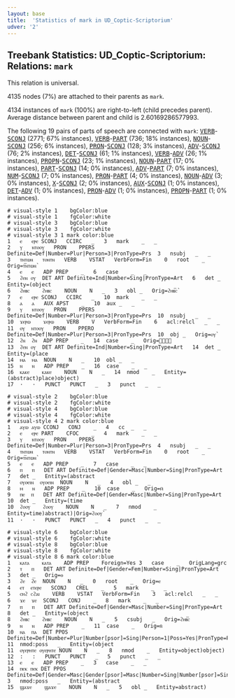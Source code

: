 ```yaml
---
layout: base
title:  'Statistics of mark in UD_Coptic-Scriptorium'
udver: '2'
---
```


## Treebank Statistics: UD_Coptic-Scriptorium: Relations: `mark`

This relation is universal.

4135 nodes (7%) are attached to their parents as `mark`.

4134 instances of `mark` (100%) are right-to-left (child precedes parent).
Average distance between parent and child is 2.60169286577993.

The following 19 pairs of parts of speech are connected with `mark`: <tt><a href="cop_scriptorium-pos-VERB.html">VERB</a></tt>-<tt><a href="cop_scriptorium-pos-SCONJ.html">SCONJ</a></tt> (2771; 67% instances), <tt><a href="cop_scriptorium-pos-VERB.html">VERB</a></tt>-<tt><a href="cop_scriptorium-pos-PART.html">PART</a></tt> (736; 18% instances), <tt><a href="cop_scriptorium-pos-NOUN.html">NOUN</a></tt>-<tt><a href="cop_scriptorium-pos-SCONJ.html">SCONJ</a></tt> (256; 6% instances), <tt><a href="cop_scriptorium-pos-PRON.html">PRON</a></tt>-<tt><a href="cop_scriptorium-pos-SCONJ.html">SCONJ</a></tt> (128; 3% instances), <tt><a href="cop_scriptorium-pos-ADV.html">ADV</a></tt>-<tt><a href="cop_scriptorium-pos-SCONJ.html">SCONJ</a></tt> (76; 2% instances), <tt><a href="cop_scriptorium-pos-DET.html">DET</a></tt>-<tt><a href="cop_scriptorium-pos-SCONJ.html">SCONJ</a></tt> (61; 1% instances), <tt><a href="cop_scriptorium-pos-VERB.html">VERB</a></tt>-<tt><a href="cop_scriptorium-pos-ADV.html">ADV</a></tt> (26; 1% instances), <tt><a href="cop_scriptorium-pos-PROPN.html">PROPN</a></tt>-<tt><a href="cop_scriptorium-pos-SCONJ.html">SCONJ</a></tt> (23; 1% instances), <tt><a href="cop_scriptorium-pos-NOUN.html">NOUN</a></tt>-<tt><a href="cop_scriptorium-pos-PART.html">PART</a></tt> (17; 0% instances), <tt><a href="cop_scriptorium-pos-PART.html">PART</a></tt>-<tt><a href="cop_scriptorium-pos-SCONJ.html">SCONJ</a></tt> (14; 0% instances), <tt><a href="cop_scriptorium-pos-ADV.html">ADV</a></tt>-<tt><a href="cop_scriptorium-pos-PART.html">PART</a></tt> (7; 0% instances), <tt><a href="cop_scriptorium-pos-NUM.html">NUM</a></tt>-<tt><a href="cop_scriptorium-pos-SCONJ.html">SCONJ</a></tt> (7; 0% instances), <tt><a href="cop_scriptorium-pos-PRON.html">PRON</a></tt>-<tt><a href="cop_scriptorium-pos-PART.html">PART</a></tt> (4; 0% instances), <tt><a href="cop_scriptorium-pos-NOUN.html">NOUN</a></tt>-<tt><a href="cop_scriptorium-pos-ADV.html">ADV</a></tt> (3; 0% instances), <tt><a href="cop_scriptorium-pos-X.html">X</a></tt>-<tt><a href="cop_scriptorium-pos-SCONJ.html">SCONJ</a></tt> (2; 0% instances), <tt><a href="cop_scriptorium-pos-AUX.html">AUX</a></tt>-<tt><a href="cop_scriptorium-pos-SCONJ.html">SCONJ</a></tt> (1; 0% instances), <tt><a href="cop_scriptorium-pos-DET.html">DET</a></tt>-<tt><a href="cop_scriptorium-pos-ADV.html">ADV</a></tt> (1; 0% instances), <tt><a href="cop_scriptorium-pos-PRON.html">PRON</a></tt>-<tt><a href="cop_scriptorium-pos-ADV.html">ADV</a></tt> (1; 0% instances), <tt><a href="cop_scriptorium-pos-PROPN.html">PROPN</a></tt>-<tt><a href="cop_scriptorium-pos-PART.html">PART</a></tt> (1; 0% instances).


~~~ conllu
# visual-style 1	bgColor:blue
# visual-style 1	fgColor:white
# visual-style 3	bgColor:blue
# visual-style 3	fgColor:white
# visual-style 3 1 mark	color:blue
1	ⲉ	ⲉⲣⲉ	SCONJ	CCIRC	_	3	mark	_	_
2	ⲩ	ⲛⲧⲟⲟⲩ	PRON	PPERS	Definite=Def|Number=Plur|Person=3|PronType=Prs	3	nsubj	_	_
3	ⲧⲛⲧⲱⲛ	ⲧⲟⲛⲧⲛ	VERB	VSTAT	VerbForm=Fin	0	root	_	Orig=ⲧ︤ⲛ︥ⲧⲱⲛ`
4	ⲉ	ⲉ	ADP	PREP	_	6	case	_	_
5	ϩⲉⲛ	ⲟⲩ	DET	ART	Definite=Ind|Number=Sing|PronType=Art	6	det	_	Entity=(object
6	ϩⲏⲃⲥ	ϩⲏⲃⲥ	NOUN	N	_	3	obl	_	Orig=ϩⲏⲃ︤ⲥ︥`
7	ⲉ	ⲉⲣⲉ	SCONJ	CCIRC	_	10	mark	_	_
8	ⲁ	ⲁ	AUX	APST	_	10	aux	_	_
9	ⲩ	ⲛⲧⲟⲟⲩ	PRON	PPERS	Definite=Def|Number=Plur|Person=3|PronType=Prs	10	nsubj	_	_
10	ϫⲉⲣⲱ	ϫⲉⲣⲱ	VERB	V	VerbForm=Fin	6	acl:relcl	_	_
11	ⲟⲩ	ⲛⲧⲟⲟⲩ	PRON	PPERO	Definite=Def|Number=Plur|Person=3|PronType=Prs	10	obj	_	Orig=ⲟⲩ`
12	ϩⲛ	ϩⲛ	ADP	PREP	_	14	case	_	Orig=ϩ︤ⲛ︥
13	ϩⲉⲛ	ⲟⲩ	DET	ART	Definite=Ind|Number=Sing|PronType=Art	14	det	_	Entity=(place
14	ⲙⲁ	ⲙⲁ	NOUN	N	_	10	obl	_	_
15	ⲛ	ⲛ	ADP	PREP	_	16	case	_	_
16	ⲕⲁⲕⲉ	ⲕⲁⲕⲉ	NOUN	N	_	14	nmod	_	Entity=(abstract)place)object)
17	·	·	PUNCT	PUNCT	_	3	punct	_	_

~~~


~~~ conllu
# visual-style 2	bgColor:blue
# visual-style 2	fgColor:white
# visual-style 4	bgColor:blue
# visual-style 4	fgColor:white
# visual-style 4 2 mark	color:blue
1	ⲁⲩⲱ	ⲁⲩⲱ	CCONJ	CONJ	_	4	cc	_	_
2	ⲉ	ⲉⲣⲉ	PART	CFOC	_	4	mark	_	_
3	ⲩ	ⲛⲧⲟⲟⲩ	PRON	PPERS	Definite=Def|Number=Plur|Person=3|PronType=Prs	4	nsubj	_	_
4	ⲧⲛⲧⲱⲛ	ⲧⲟⲛⲧⲛ	VERB	VSTAT	VerbForm=Fin	0	root	_	Orig=ⲧ︤ⲛ︥ⲧⲱⲛ`
5	ⲉ	ⲉ	ADP	PREP	_	7	case	_	_
6	ⲡ	ⲡ	DET	ART	Definite=Def|Gender=Masc|Number=Sing|PronType=Art	7	det	_	Entity=(abstract
7	ⲟⲩⲟⲉⲓⲛ	ⲟⲩⲟⲉⲓⲛ	NOUN	N	_	4	obl	_	_
8	ⲙ	ⲛ	ADP	PREP	_	10	case	_	Orig=ⲙ̄
9	ⲡⲉ	ⲡ	DET	ART	Definite=Def|Gender=Masc|Number=Sing|PronType=Art	10	det	_	Entity=(time
10	ϩⲟⲟⲩ	ϩⲟⲟⲩ	NOUN	N	_	7	nmod	_	Entity=time)abstract)|Orig=ϩⲟⲟⲩ`
11	·	·	PUNCT	PUNCT	_	4	punct	_	_

~~~


~~~ conllu
# visual-style 6	bgColor:blue
# visual-style 6	fgColor:white
# visual-style 8	bgColor:blue
# visual-style 8	fgColor:white
# visual-style 8 6 mark	color:blue
1	ⲕⲁⲧⲁ	ⲕⲁⲧⲁ	ADP	PREP	Foreign=Yes	3	case	_	OrigLang=grc
2	ⲧ	ⲡ	DET	ART	Definite=Def|Gender=Fem|Number=Sing|PronType=Art	3	det	_	Orig=ⲑ
3	ϩⲉ	ϩⲉ	NOUN	N	_	0	root	_	Orig=ⲉ
4	ⲉⲧ	ⲉⲧⲉⲣⲉ	SCONJ	CREL	_	5	mark	_	_
5	ⲥⲏϩ	ⲥϩⲁⲓ	VERB	VSTAT	VerbForm=Fin	3	acl:relcl	_	_
6	ϫⲉ	ϫⲉ	SCONJ	CONJ	_	8	mark	_	_
7	ⲡ	ⲡ	DET	ART	Definite=Def|Gender=Masc|Number=Sing|PronType=Art	8	det	_	Entity=(object
8	ϩⲏⲃⲥ	ϩⲏⲃⲥ	NOUN	N	_	5	csubj	_	Orig=ϩⲏⲃ︤ⲥ︥
9	ⲛ	ⲛ	ADP	PREP	_	11	case	_	Orig=ⲛ̄
10	ⲛⲁ	ⲡⲁ	DET	PPOS	Definite=Def|Number=Plur|Number[psor]=Sing|Person=1|Poss=Yes|PronType=Prs	11	nmod:poss	_	Entity=(object
11	ⲟⲩⲉⲣⲏⲧⲉ	ⲟⲩⲉⲣⲏⲧⲉ	NOUN	N	_	8	nmod	_	Entity=object)object)
12	:	:	PUNCT	PUNCT	_	5	punct	_	_
13	ⲉ	ⲉ	ADP	PREP	_	3	case	_	_
14	ⲡⲉⲕ	ⲡⲉⲕ	DET	PPOS	Definite=Def|Gender=Masc|Gender[psor]=Masc|Number=Sing|Number[psor]=Sing|Person=2|Poss=Yes|PronType=Prs	3	nmod:poss	_	Entity=(abstract
15	ϣⲁϫⲉ	ϣⲁϫⲉ	NOUN	N	_	5	obl	_	Entity=abstract)

~~~


